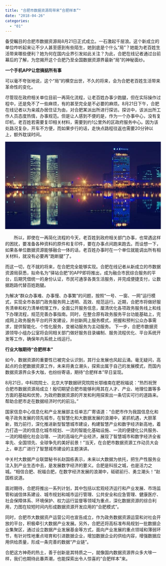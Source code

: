 ```yaml
---
title: "合肥市数据资源局带来“合肥样本”"
date: "2018-04-26"
categories: 
  - "01"
---
```


备受瞩目的合肥市数据资源局8月21日正式成立。一石激起千层浪。这个新成立的单位咋听起来让不少人甚至感到有些陌生，她到底是个什么“局”？她能为老百姓生活带来哪些便利？她为何在国内业界引发如此关注？为此，合肥在线记者通过台前幕后的了解，为您揭开这个合肥乃至全国数据资源界最新“局”的神秘面纱。

**一个手机APP让您搞掂所有事**

可以毫不夸张地说，这个“局”的横空出世，不久的将来，会为合肥老百姓生活带来革命性的变化。

尽管现在政府相关单位目前一再简化流程，让老百姓办事少跑腿，但在实际操作过程中，还是免不了一些麻烦，有的甚至完全是不必要的麻烦。8月21日下午，合肥在线记者以为亲戚办居住证为由，对合肥某派出所进行探访。探访中，该派出所工作人员态度热情，办事规范。但是让人感到不便的是，作为一个办事中心，没有复印机，老百姓若需要复印相关材料，需要到约1公里外的区政府服务中心。因为该处路况复杂，开车不方便，而如果步行的话，走快点路程往返也需要20分钟以上，额外耽误时间。

![](images/20180426004033-96.jpg)

　　所以，即使在一再简化流程的今天，老百姓到政府相关部门办事，也常遇这样的困扰，要准备各种资料的原件和复印件，要在办事点间跑来跑去。而设想一下，如果各单位数据资源能够融合一体的话，老百姓办事时在一个单位就能调出所有相关材料，就没有必要再“跑断腿”了。

而这一切，在不就的将来，在合肥完全能够实现。合肥在线记者从新成立的市数据资源局获悉，拟命名为“驿站合肥”的APP即将推出，成为融合市民综合服务的平台，后期凭借统一的身份认证，市民可通享各类生活服务，并完成便捷支付，让数据跑路代替百姓跑腿。

为解决“群众办事难、办事慢、办事繁”的问题，按照“一号、一窗、一网”运行模式，实现全市各部门政务服务网上透明、高效、规范运行。近期，合肥市将做好服务清单和权力清单梳理工作，全面公开服务信息，厘清优化各项政务服务线上和线下办理流程，规范完善办事指南。同时，在整合原有政务服务平台功能基础上，完成网上政务服务平台的开发建设，并创新网上服务模式，把握和预判公众办事需求，提供智能化、个性化服务，变被动服务为主动服务。 下一步，合肥市数据资源领导小组办公室将会同相关部门做好服务目录编制、服务流程优化、平台系统开发等工作，确保年内系统上线运行。

**行业大咖期待“合肥样本”**

如今，数据资源的重要性已被完全认识到，其行业发展也风起云涌。毫无疑问，高起点的合肥数据资源工作，未来将勇立潮头，探索出属于自己的发展模式，而国内数据资源界众多大咖，也纷纷寄语，期待“合肥样本”早日呈现。

8月21日，中科院院士、北京大学数据研究院院长鄂维南在肥祝福说：“热烈祝贺合肥市数据资源局成立！殷切期望合肥市能够利用其在人才、产业、地理位置等多方面的基础和优势，为政府数据资源的开发和利用探索出一条切实可行的道路来。帮助合肥市走在数据经济时代的前沿。”

国家信息中心信息化和产业发展部主任单志广寄语道：“合肥市作为我国信息化和电子政务发展的领先城市，在智慧化和大数据发展的浪潮中，紧抓机遇，大胆革新，戮力前行，深化推进新型智慧城市建设，构建智慧产业和数字经济新高地，着力打造一流的信息化城市规划、一流的智能化基础设施、一流的便捷化公共服务、一流的精细化社会治理、一流的高端化产业经济，展现了智慧城市和数字经济全省率先、全国领先、全球争先的美好前景！”当天，在合肥市数据资源工作动员大会上，单志广进行了智慧城市建设的主题演讲。

中关村大数据产业联盟秘书长赵国栋表示，未来以大数据为依托，把生产性服务业注入到产业生态中去，是发展数字经济的要义。合肥是科技之城，也是活力之城。“相信合肥、祝福合肥，在数字经济发展的浪潮中，砥砺前行、勇立潮头！”赵国栋说道。

面对期待，合肥将推出一系列计划，其中包括以宏观经济运行和产业发展、市场监管和诚信体系建设、城市规划和城市运行管理、公共安全和应急管理、健康医疗、社会保障体系、环境保护、权力运行监督等领域为重点，深化数据资源的综合利用，力图在较短时间内形成数据资源开发应用的“合肥模式”。

同时，合肥市大数据资产运营公司也宣告成立，作为政务数据资源运营和对社会开放的平台，积极牵引大数据产业发展。另外，合肥还将高标准布局规划一批数据企业集聚区，通过设立数据产业发展基金等方式，面向产业发展的重点领域和薄弱环节，有针对性地重点培育和引进数据企业，增加数据企业的供给内容，增强数据应用供给质量，形成一条完善的数据“产业链”。

合肥这方神奇的热土，善于创新是其特质之一，就像国内数据资源界众多大啡一样，我们也期待此番弄潮，也能探索出令人惊喜的“合肥样本”来。
